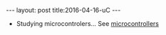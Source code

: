 --- layout: post title:2016-04-16-uC ---


-   Studying microcontrolers... See [microcontrollers](notes_uC.md)

